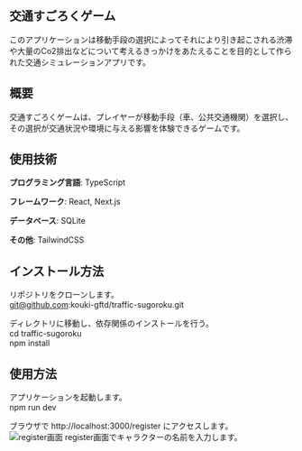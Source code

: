 ## 交通すごろくゲーム
このアプリケーションは移動手段の選択によってそれにより引き起こされる渋滞や大量のCo2排出などについて考えるきっかけをあたえることを目的として作られた交通シミュレーションアプリです。

## 概要
交通すごろくゲームは、プレイヤーが移動手段（車、公共交通機関）を選択し、その選択が交通状況や環境に与える影響を体験できるゲームです。

## 使用技術
**プログラミング言語**: TypeScript  

**フレームワーク**: React, Next.js  

**データベース**: SQLite  

**その他**: TailwindCSS

## インストール方法
リポジトリをクローンします。  
git@github.com:kouki-gftd/traffic-sugoroku.git

ディレクトリに移動し、依存関係のインストールを行う。  
cd  traffic-sugoroku  
npm install  

## 使用方法
アプリケーションを起動します。  
npm run dev

ブラウザで http://localhost:3000/register にアクセスします。  
![register画面](/images/register.png)
register画面でキャラクターの名前を入力します。
